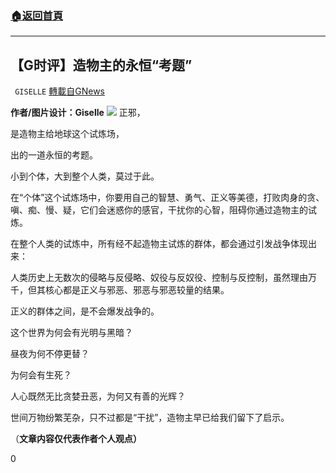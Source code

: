 ###  [:house:返回首頁](https://github.com/ourhimalayas/txt)
---


## 【G时评】造物主的永恒“考题”
` GISELLE` [轉載自GNews](https://gnews.org/zh-hans/1524988/)

**作者/图片设计：Giselle**
![](https://assets.gnews.org/wp-content/uploads/2021/09/心灵-极光.png)
正邪，

是造物主给地球这个试炼场，

出的一道永恒的考题。

小到个体，大到整个人类，莫过于此。

在“个体”这个试炼场中，你要用自己的智慧、勇气、正义等美德，打败肉身的贪、嗔、痴、慢、疑，它们会迷惑你的感官，干扰你的心智，阻碍你通过造物主的试炼。

在整个人类的试炼中，所有经不起造物主试炼的群体，都会通过引发战争体现出来：

人类历史上无数次的侵略与反侵略、奴役与反奴役、控制与反控制，虽然理由万千，但其核心都是正义与邪恶、邪恶与邪恶较量的结果。

正义的群体之间，是不会爆发战争的。

这个世界为何会有光明与黑暗？

昼夜为何不停更替？

为何会有生死？

人心既然无比贪婪丑恶，为何又有善的光辉？

世间万物纷繁芜杂，只不过都是“干扰”，造物主早已给我们留下了启示。

（**文章内容仅代表作者个人观点）**

0
